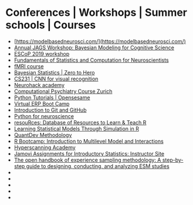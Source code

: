 # Conferences | Workshops | Summer schools | Courses


- [https://modelbasedneurosci.com/](https://modelbasedneurosci.com/)
- [Annual JAGS Workshop: Bayesian Modeling for Cognitive Science](https://jasp-stats.org/jags-workshop/)
- [ESCoP 2019 workshop](https://osdoc.cogsci.nl/3.2/escop2019/)
- [Fundamentals of Statistics and Computation for Neuroscientists](https://www.youtube.com/@fundamentalsofstatisticsan7147)
- [fMRI course](https://sites.google.com/dartmouth.edu/mind-fmri-course/content?authuser=2&pli=1)
- [Bayesian Statistics | Zero to Hero](https://bayesf22.classes.andrewheiss.com/syllabus.html)
- [CS231 | CNN for visual recognition](https://cs231n.github.io/convolutional-networks/#fc)
- [Neurohack academy](https://neurohackademy.org/course_type/lectures/)
- [Computational Psychiatry Course Zurich](https://www.translationalneuromodeling.org/cpcourse/)
- [Python Tutorials | Opensesame](https://python.cogsci.nl/)
- [Virtual ERP Boot Camp](https://erpinfo.org/virtual-boot-camp)
- [Introduction to Git and GitHub](https://www.coursera.org/learn/introduction-git-github)
- [Python for neuroscience](https://pyforneuro.com/)
- [resouRces: Database of Resources to Learn & Teach R](https://www.resourcesdatabase.com/)
- [Learning Statistical Models Through Simulation in R](https://psyteachr.github.io/stat-models-v1/)
- [QuantDev Methodology](https://quantdev.ssri.psu.edu/tutorials)
- [ R Bootcamp: Introduction to Multilevel Model and Interactions](https://quantdev.ssri.psu.edu/tutorials/r-bootcamp-introduction-multilevel-model-and-interactions)
- [Hyperscanning Academy](https://www.youtube.com/watch?v=E3z5dcxLMww)
- [Jamovi Assignments for Introductory Statistics: Instructor Site](https://osf.io/h2at5/)
- [The open handbook of experience sampling methodology: A step-by-step guide to designing, conducting, and analyzing ESM studies](https://www.kuleuven.be/samenwerking/real/real-book)
- []()
- []()
- []()
- []()
- []()

